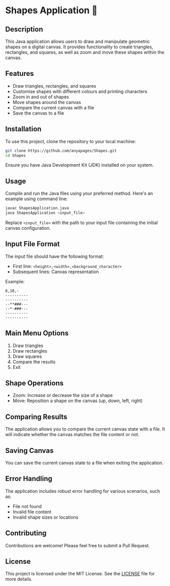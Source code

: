 # Shapes Application 🧲

## Description
This Java application allows users to draw and manipulate geometric shapes on a digital canvas. It provides functionality to create triangles, rectangles, and squares, as well as zoom and move these shapes within the canvas.

## Features
- Draw triangles, rectangles, and squares
- Customise shapes with different colours and printing characters
- Zoom in and out of shapes
- Move shapes around the canvas
- Compare the current canvas with a file
- Save the canvas to a file

## Installation
To use this project, clone the repository to your local machine:

```bash
git clone https://github.com/anyapages/Shapes.git
cd Shapes
```

Ensure you have Java Development Kit (JDK) installed on your system.

## Usage
Compile and run the Java files using your preferred method. Here's an example using command line:

```bash
javac ShapesApplication.java
java ShapesApplication <input_file>
```

Replace `<input_file>` with the path to your input file containing the initial canvas configuration.

## Input File Format
The input file should have the following format:
- First line: `<height>,<width>,<background_character>`
- Subsequent lines: Canvas representation

Example:
```
6,10,-
----------
----------
--**###---
--*-###---
----------
----------
```

## Main Menu Options
1. Draw triangles
2. Draw rectangles
3. Draw squares
4. Compare the results
5. Exit

## Shape Operations
- Zoom: Increase or decrease the size of a shape
- Move: Reposition a shape on the canvas (up, down, left, right)

## Comparing Results
The application allows you to compare the current canvas state with a file. It will indicate whether the canvas matches the file content or not.

## Saving Canvas
You can save the current canvas state to a file when exiting the application.

## Error Handling
The application includes robust error handling for various scenarios, such as:
- File not found
- Invalid file content
- Invalid shape sizes or locations

## Contributing
Contributions are welcome! Please feel free to submit a Pull Request.

## License
This project is licensed under the MIT License. See the [LICENSE](LICENSE) file for more details.